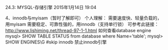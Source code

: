 24.3: MYSQL-存储引擎
2015年1月14日
19:04
 
4、innodb与myisam（暂时了解即可）
个人理解：
需要速度快、轻量负载的，用myisam
需要稳定、可靠性强的，用innodb（支持单行锁）
可参考此链接： http://www.lishiming.net/thread-97-1-1.html 
如何查看database engine
mysql> SHOW TABLE STATUS from database where Name='table';
mysql> SHOW  ENGINES\G
#skip innodb 禁止innodb引擎
 
 
